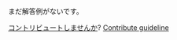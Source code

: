 
まだ解答例がないです。

[コントリビュートしませんか](https://github.com/BFEdev/BFE.dev-solutions/blob/main/problem/log-hits_ja.md)?  [Contribute guideline](https://github.com/BFEdev/BFE.dev-solutions#how-to-contribute)
